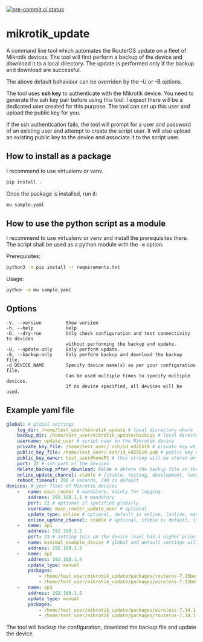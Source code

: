 [![pre-commit.ci status](https://results.pre-commit.ci/badge/github/spidermila/mikrotik_update/main.svg)](https://results.pre-commit.ci/latest/github/spidermila/mikrotik_update/main)

# mikrotik_update
A command line tool which automates the RouterOS update on a fleet of Mikrotik devices.
The tool will first perform a backup of the device and download
it to a local directory. The update is performed only if
the backup and download are successful.

The above default behaviour can be overriden by the -U or -B options.

The tool uses **ssh key** to authenticate with the Mikrotik device.
You need to generate the ssh key pair before using this tool.
I expect there will be a dedicated user created for this purpose.
The tool can set up this user and upload the public key for you.

If the ssh authentication fails, the tool will prompt for a user
and password of an existing user and attempt to create the script user.
It will also upload an existing public key to the device and associate
it to the script user.

## How to install as a package
I recommend to use virtualenv or venv.
```bash
pip install .
```

Once the package is installed, run it:

```bash
mu sample.yaml
```


## How to use the python script as a module
I recommend to use virtualenv or venv and install the prerequisites there.
The script shall be used as a python module with the `-m` option.

Prerequisites:
```bash
python3 -m pip install -r requirements.txt
```

Usage:
```bash
python -m mu sample.yaml
```

## Options
```
-V, --version         Show version
-h, --help            Help
-D, --dry-run         Only check configuration and test connectivity to devices
                      without performing the backup and update.
-U, --update-only     Only perform update.
-B, --backup-only     Only perform backup and download the backup file.
-d DEVICE_NAME        Specify device name(s) as per your configuration file.
                      Can be used multiple times to specify multiple devices.
                      If no device specified, all devices will be used.
```

## Example yaml file
```yaml
global: # global settings
    log_dir: /home/test_user/mikrotik_update # local dicrectory where log file will be stored
    backup_dir: /home/test_user/mikrotik_update/backups # local directory where backup files will be stored
    username: update_user # script user on the Mikrotik device
    private_key_file: /home/test_user/.ssh/id_ed25519 # private key which will be used for authentication
    public_key_file: /home/test_user/.ssh/id_ed25519.pub # public key which will be uploaded to the device, if needed
    public_key_owner: test_user@homePC # this string will be stored on the device along with the key
    port: 22 # ssh port of the devices
    delete_backup_after_download: False # delete the backup file on the Mikrotik device once it's downloaded to backup_dir
    online_update_channel: stable # [stable, testing, development, long term]
    reboot_timeout: 200 # seconds, 240 is default
devices: # your fleet of Mikrotik devices
    -   name: main_router # mandatory, mainly for logging
        address: 192.168.1.1 # mandatory
        port: 22 # optional if specified globally
        username: main_router_update_user # optional
        update_type: online # optional, default is online, [online, manual]
        online_update_channel: stable # optional, stable is default, [stable, testing, development, long term]
    -   name: ap1
        address: 192.168.1.2
        port: 23 # setting this on the device level has a higher priority over the global settings
    -   name: minimal_example_device # global and default settings will be applied for this one
        address: 192.168.1.3
    -   name: ap2
        address: 192.168.1.4
        update_type: manual
        packages:
            - /home/test_user/mikrotik_update/packages/routeros-7.15beta9-mipsbe.npk
            - /home/test_user/mikrotik_update/packages/wireless-7.15beta9-mipsbe.npk
    -   name: ap3
        address: 192.168.1.5
        update_type: manual
        packages:
            - /home/test_user/mikrotik_update/packages/wireless-7.14.1-mipsbe.npk
            - /home/test_user/mikrotik_update/packages/routeros-7.14.1-mipsbe.npk
```

The tool will backup the configuration, download the backup file and update the device.
